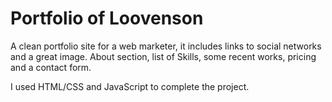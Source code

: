# Portfolio of Loovenson
A clean portfolio site for a web marketer, it includes links to social networks and a great image. About section, list of Skills, some recent works, pricing and a contact form.

I used HTML/CSS and JavaScript to complete the project. 
